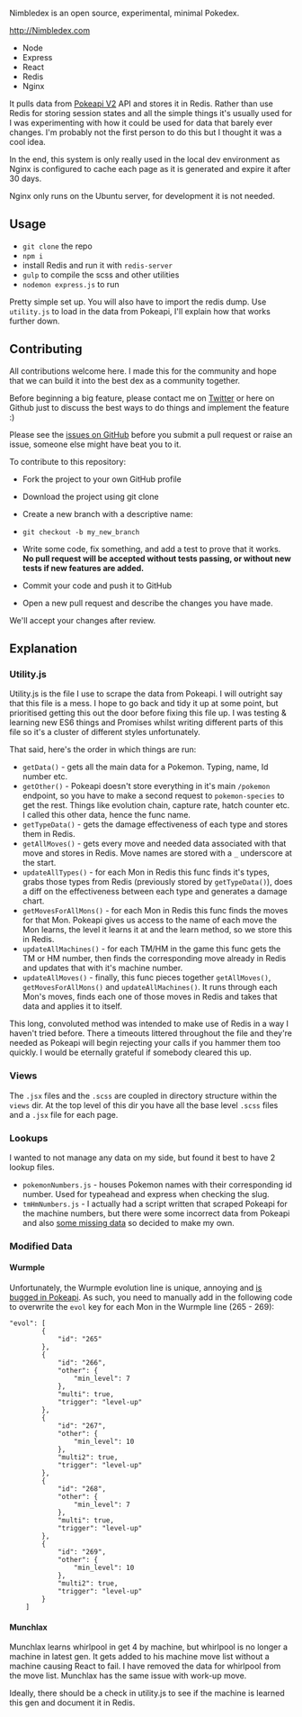 Nimbledex is an open source, experimental, minimal Pokedex.

http://Nimbledex.com

- Node
- Express
- React
- Redis
- Nginx

It pulls data from [Pokeapi V2](http://pokeapi.co/) API and stores it in Redis. Rather than use Redis for storing session states and all the simple things it's usually used for I was experimenting with how it could be used for data that barely ever changes. I'm probably not the first person to do this but I thought it was a cool idea.

In the end, this system is only really used in the local dev environment as Nginx is configured to cache each page as it is generated and expire it after 30 days.

Nginx only runs on the Ubuntu server, for development it is not needed.

## Usage

- `git clone` the repo
- `npm i`
- install Redis and run it with `redis-server`
- `gulp` to compile the scss and other utilities
- `nodemon express.js` to run

Pretty simple set up. You will also have to import the redis dump. Use `utility.js` to load in the data from Pokeapi, I'll explain how that works further down.

## Contributing

All contributions welcome here. I made this for the community and hope that we can build it into the best dex as a community together.

Before beginning a big feature, please contact me on [Twitter](https://twitter.com/mildrenben) or here on Github just to discuss the best ways to do things and implement the feature :)

Please see the [issues on GitHub](https://github.com/mildrenben/nimbledex/issues) before you submit a pull request or raise an issue, someone else might have beat you to it.

To contribute to this repository:

- Fork the project to your own GitHub profile

- Download the project using git clone

- Create a new branch with a descriptive name:

- `git checkout -b my_new_branch`

- Write some code, fix something, and add a test to prove that it works. **No pull request will be accepted without tests passing, or without new tests if new features are added.**

- Commit your code and push it to GitHub

- Open a new pull request and describe the changes you have made.

We'll accept your changes after review.

## Explanation

### Utility.js

Utility.js is the file I use to scrape the data from Pokeapi. I will outright say that this file is a mess. I hope to go back and tidy it up at some point, but prioritised getting this out the door before fixing this file up. I was testing & learning new ES6 things and Promises whilst writing different parts of this file so it's a cluster of different styles unfortunately.

That said, here's the order in which things are run:

- `getData()` - gets all the main data for a Pokemon. Typing, name, Id number etc.
- `getOther()` - Pokeapi doesn't store everything in it's main `/pokemon` endpoint, so you have to make a second request to `pokemon-species` to get the rest. Things like evolution chain, capture rate, hatch counter etc. I called this other data, hence the func name.
- `getTypeData()` - gets the damage effectiveness of each type and stores them in Redis.
- `getAllMoves()` - gets every move and needed data associated with that move and stores in Redis. Move names are stored with a `_` underscore at the start.
- `updateAllTypes()` - for each Mon in Redis this func finds it's types, grabs those types from Redis (previously stored by `getTypeData()`), does a diff on the effectiveness between each type and generates a damage chart.
- `getMovesForAllMons()` - for each Mon in Redis this func finds the moves for that Mon. Pokeapi gives us access to the name of each move the Mon learns, the level it learns it at and the learn method, so we store this in Redis.
- `updateAllMachines()` - for each TM/HM in the game this func gets the TM or HM number, then finds the corresponding move already in Redis and updates that with it's machine number.
- `updateAllMoves()` - finally, this func pieces together `getAllMoves()`, `getMovesForAllMons()` and `updateAllMachines()`. It runs through each Mon's moves, finds each one of those moves in Redis and takes that data and applies it to itself.

This long, convoluted method was intended to make use of Redis in a way I haven't tried before. There a timeouts littered throughout the file and they're needed as Pokeapi will begin rejecting your calls if you hammer them too quickly. I would be eternally grateful if somebody cleared this up.

### Views

The `.jsx` files and the `.scss` are coupled in directory structure within the `views` dir. At the top level of this dir you have all the base level `.scss` files and a `.jsx` file for each page.

### Lookups

I wanted to not manage any data on my side, but found it best to have 2 lookup files.

- `pokemonNumbers.js` - houses Pokemon names with their corresponding id number. Used for typeahead and express when checking the slug.
- `tmHmNumbers.js` - I actually had a script written that scraped Pokeapi for the machine numbers, but there were some incorrect data from Pokeapi and also [some missing data](https://github.com/PokeAPI/pokeapi/issues/196) so decided to make my own.

### Modified Data

#### Wurmple
Unfortunately, the Wurmple evolution line is unique, annoying and [is bugged in Pokeapi](https://github.com/PokeAPI/pokeapi/issues/163). As such, you need to manually add in the following code to overwrite the `evol` key for each Mon in the Wurmple line (265 - 269):

```
"evol": [
        {
            "id": "265"
        },
        {
            "id": "266",
            "other": {
                "min_level": 7
            },
            "multi": true,
            "trigger": "level-up"
        },
        {
            "id": "267",
            "other": {
                "min_level": 10
            },
            "multi2": true,
            "trigger": "level-up"
        },
        {
            "id": "268",
            "other": {
                "min_level": 7
            },
            "multi": true,
            "trigger": "level-up"
        },
        {
            "id": "269",
            "other": {
                "min_level": 10
            },
            "multi2": true,
            "trigger": "level-up"
        }
    ]
```

#### Munchlax

Munchlax learns whirlpool in get 4 by machine, but whirlpool is no longer a machine in latest gen. It gets added to his machine move list without a machine causing React to fail. I have removed the data for whirlpool from the move list. Munchlax has the same issue with work-up move.

Ideally, there should be a check in utility.js to see if the machine is learned this gen and document it in Redis.
